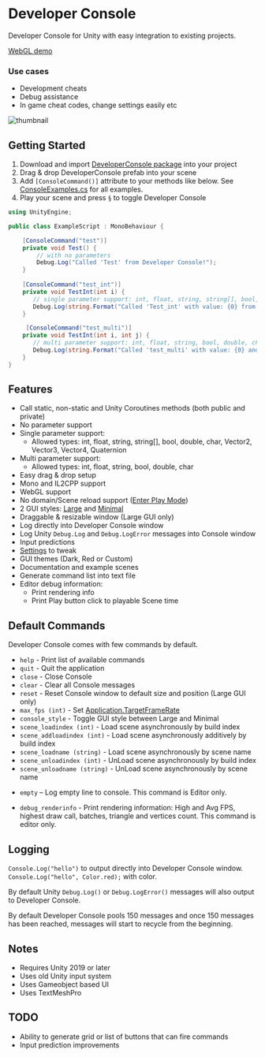 # Developer Console

Developer Console for Unity with easy integration to existing projects.

[WebGL demo](https://anarkila.github.io/DeveloperConsole/Demo)

### Use cases 
- Development cheats
- Debug assistance
- In game cheat codes, change settings easily etc

![thumbnail](https://github.com/anarkila/DeveloperConsole/blob/main/Images/large_dark.PNG)

## Getting Started
1. Download and import [DeveloperConsole package](https://github.com/anarkila/DeveloperConsole/releases/download/v0.8.3/DeveloperConsole_0.8.3.unitypackage) into your project
2. Drag & drop DeveloperConsole prefab into your scene
3. Add ``[ConsoleCommand()]`` attribute to your methods like below. See [ConsoleExamples.cs](https://github.com/anarkila/DeveloperConsole/blob/main/Console/Assets/DeveloperConsole/Example%20scenes/Example%20scripts/ConsoleExamples.cs) for all examples. 
4. Play your scene and press ``§`` to toggle Developer Console

```C#
using UnityEngine;

public class ExampleScript : MonoBehaviour {

    [ConsoleCommand("test")]
    private void Test() {
        // with no parameters
        Debug.Log("Called 'Test' from Developer Console!");
    }
    
    [ConsoleCommand("test_int")]
    private void TestInt(int i) {
       // single parameter support: int, float, string, string[], bool, double, char, Vector2, Vector3, Vector4, Quaternion 
       Debug.Log(string.Format("Called 'Test_int' with value: {0} from Developer Console!", i));
    }

     [ConsoleCommand("test_multi")]
    private void TestInt(int i, int j) {
       // multi parameter support: int, float, string, bool, double, char
       Debug.Log(string.Format("Called 'test_multi' with value: {0} and {1} from Developer Console!", i, j));
    }
}
```

## Features

- Call static, non-static and Unity Coroutines methods (both public and private)
- No parameter support
- Single parameter support:
    - Allowed types: int, float, string, string[], bool, double, char, Vector2, Vector3, Vector4, Quaternion
- Multi parameter support:
    - Allowed types: int, float, string, bool, double, char
- Easy drag & drop setup
- Mono and IL2CPP support
- WebGL support
- No domain/Scene reload support ([Enter Play Mode](https://docs.unity3d.com/Manual/ConfigurableEnterPlayMode.html))
- 2 GUI styles: [Large](https://github.com/anarkila/DeveloperConsole/blob/main/Images/large_dark.PNG) and [Minimal](https://github.com/anarkila/DeveloperConsole/blob/main/Images/minimal.png)
- Draggable & resizable window (Large GUI only)
- Log directly into Developer Console window
- Log Unity ``Debug.Log`` and ``Debug.LogError`` messages into Console window
- Input predictions
- [Settings](https://github.com/anarkila/DeveloperConsole/blob/main/Images/settings.PNG) to tweak
- GUI themes (Dark, Red or Custom)
- Documentation and example scenes
- Generate command list into text file
- Editor debug information:
    - Print rendering info
    - Print Play button click to playable Scene time

## Default Commands
Developer Console comes with few commands by default.

* ``help`` - Print list of available commands
* ``quit`` - Quit the application
* ``close`` - Close Console
* ``clear`` - Clear all Console messages
* ``reset`` - Reset Console window to default size and position (Large GUI only)
* ``max_fps (int)`` - Set [Application.TargetFrameRate](https://docs.unity3d.com/ScriptReference/Application-targetFrameRate.html)
* ``console_style`` - Toggle GUI style between Large and Minimal
* ``scene_loadindex (int)`` - Load scene asynchronously by build index
* ``scene_addloadindex (int)`` - Load scene asynchronously additively by build index
* ``scene_loadname (string)`` - Load scene asynchronously by scene name
* ``scene_unloadindex (int)`` - UnLoad scene asynchronously by build index
* ``scene_unloadname (string)`` - UnLoad scene asynchronously by scene name
- ``empty`` – Log empty line to console. This command is Editor only.
* ``debug_renderinfo`` - Print rendering information: High and Avg FPS, highest draw call, batches, triangle and vertices count. This command is editor only.

## Logging
``Console.Log("hello")`` to output directly into Developer Console window. ``Console.Log("hello", Color.red);`` with color.

By default Unity ``Debug.Log()`` or ``Debug.LogError()`` messages will also output to Developer Console.

By default Developer Console pools 150 messages and once 150 messages has been reached, messages will start to recycle from the beginning.

## Notes
- Requires Unity 2019 or later
- Uses old Unity input system
- Uses Gameobject based UI
- Uses TextMeshPro

## TODO
- Ability to generate grid or list of buttons that can fire commands
- Input prediction improvements